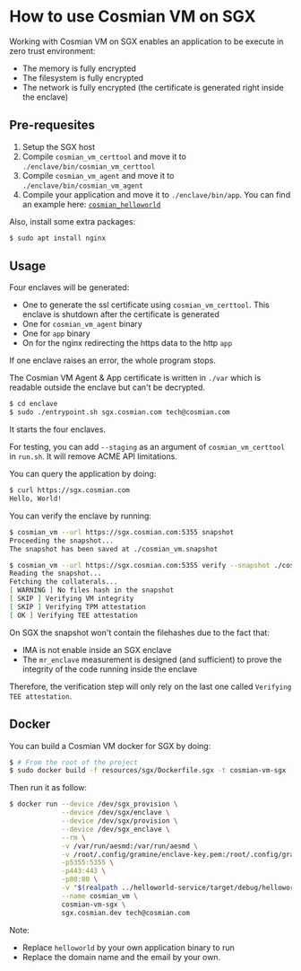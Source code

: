 # How to use Cosmian VM on SGX

Working with Cosmian VM on SGX enables an application to be execute in zero trust environment: 
- The memory is fully encrypted
- The filesystem is fully encrypted
- The network is fully encrypted (the certificate is generated right inside the enclave)

## Pre-requesites

1. Setup the SGX host
2. Compile `cosmian_vm_certtool` and move it to `./enclave/bin/cosmian_vm_certtool`
3. Compile `cosmian_vm_agent` and move it to `./enclave/bin/cosmian_vm_agent`
4. Compile your application and move it to `./enclave/bin/app`. You can find an example here: [`cosmian_helloworld`](https://github.com/Cosmian/helloworld-service)

Also, install some extra packages:

```sh
$ sudo apt install nginx
```

## Usage

Four enclaves will be generated:
- One to generate the ssl certificate using `cosmian_vm_certtool`. This enclave is shutdown after the certificate is generated
- One for `cosmian_vm_agent` binary
- One for `app` binary
- On for the nginx redirecting the https data to the http `app`

If one enclave raises an error, the whole program stops. 

The Cosmian VM Agent & App certificate is written in `./var` which is readable outside the enclave but can't be decrypted. 

```sh
$ cd enclave
$ sudo ./entrypoint.sh sgx.cosmian.com tech@cosmian.com
```

It starts the four enclaves. 

For testing, you can add `--staging` as an argument of `cosmian_vm_certtool` in `run.sh`. It will remove ACME API limitations.

You can query the application by doing:

```sh
$ curl https://sgx.cosmian.com
Hello, World!
```

You can verify the enclave by running:

```sh
$ cosmian_vm --url https://sgx.cosmian.com:5355 snapshot 
Proceeding the snapshot...
The snapshot has been saved at ./cosmian_vm.snapshot

$ cosmian_vm --url https://sgx.cosmian.com:5355 verify --snapshot ./cosmian_vm.snapshot
Reading the snapshot...
Fetching the collaterals...
[ WARNING ] No files hash in the snapshot
[ SKIP ] Verifying VM integrity
[ SKIP ] Verifying TPM attestation
[ OK ] Verifying TEE attestation
```

On SGX the snapshot won't contain the filehashes due to the fact that:
- IMA is not enable inside an SGX enclave
- The `mr_enclave` measurement is designed (and sufficient) to prove the integrity of the code running inside the enclave

Therefore, the verification step will only rely on the last one called `Verifying TEE attestation`.

## Docker

You can build a Cosmian VM docker for SGX by doing:

```sh
$ # From the root of the project
$ sudo docker build -f resources/sgx/Dockerfile.sgx -t cosmian-vm-sgx .
```

Then run it as follow:

```sh
$ docker run --device /dev/sgx_provision \
             --device /dev/sgx/enclave \
             --device /dev/sgx/provision \
             --device /dev/sgx_enclave \
             --rm \
             -v /var/run/aesmd:/var/run/aesmd \
             -v /root/.config/gramine/enclave-key.pem:/root/.config/gramine/enclave-key.pem \
             -p5355:5355 \
             -p443:443 \
             -p80:80 \
             -v "$(realpath ../helloworld-service/target/debug/helloworld)":/root/bin/app \
             --name cosmian_vm \
             cosmian-vm-sgx \
             sgx.cosmian.dev tech@cosmian.com
```

Note:
- Replace `helloworld` by your own application binary to run
- Replace the domain name and the email by your own.